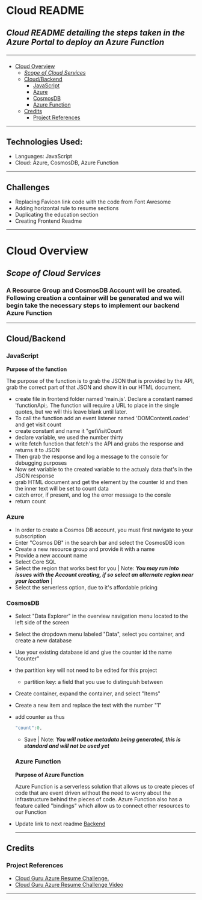 # Cloud README <!-- omit in toc -->
## *Cloud README detailing the steps taken in the Azure Portal to deploy an Azure Function*<hr> <!-- omit in toc -->

- [Cloud Overview](#cloud-overview)
  - [*Scope of Cloud Services*](#scope-of-cloud-services)
  - [Cloud/Backend](#cloudbackend)
    - [JavaScript](#javascript)
    - [Azure](#azure)
    - [CosmosDB](#cosmosdb)
    - [Azure Function](#azure-function)
  - [Credits](#credits)
    - [Project References](#project-references)
<hr>

## Technologies Used:
- Languages: JavaScript
- Cloud: Azure, CosmosDB, Azure Function

<hr>

## Challenges
- Replacing Favicon link code with the code from Font Awesome
- Adding horizontal rule to resume sections
- Duplicating the education section
- Creating Frontend Readme 
<hr>

# Cloud Overview
## *Scope of Cloud Services*
### A Resource Group and CosmosDB Account will be created. Following creation a container will be generated and we will begin take the necessary steps to implement our backend Azure Function  <!-- omit in toc -->

<hr>

## Cloud/Backend

### JavaScript
  **Purpose of the function**

  The purpose of the function is to grab the JSON that is provided by the API, grab the correct part of that JSON and show it in our HTML document. 

- create file in frontend folder named 'main.js'. Declare a constant named 'functionApi;. The function will require a URL to place in the single quotes, but we will this leave blank until later.
- To call the function add an event listener named 'DOMContentLoaded' and get visit count
- create constant and name it "getVisitCount
- declare variable, we used the number thirty
- write fetch function that fetch's the API and grabs the response and returns it to JSON
- Then grab the response and log a message to the console for debugging purposes
- Now set variable to the created variable to the actualy data that's in the JSON response
- grab HTML document and get the element by the counter Id and then the inner text will be set to count data
- catch error, if present, and log the error message to the consle
- return count

### Azure
- In order to create a Cosmos DB account, you must first navigate to your subscription
- Enter "Cosmos DB" in the search bar and select the CosmosDB icon
- Create a new resource group and provide it with a name
- Provide a new account name
- Select Core SQL
- Select the region that works best for you | Note: ***You may run into issues with the Account creating, if so select an alternate region near your location*** |
- Select the serverless option, due to it's affordable pricing

### CosmosDB
- Select "Data Explorer" in the overview navigation menu located to the left side of the screen
- Select the dropdown menu labeled "Data", select you container, and create a new database
- Use your existing database id and give the counter id the name "counter"
- the partition key will not need to be edited for this project
  - partition key: a field that you use to distinguish between 
- Create container, expand the container, and select "Items"
- Create a new item and replace the text with the number "1"
- add counter as thus
  ```js
  "count":0, 
  ```
  - Save | Note: ***You will notice metadata being generated, this is standard and will not be used yet***
  
  ### Azure Function
    **Purpose of Azure Function**

    Azure Function is a serverless solution that allows us to create pieces of code that are event driven without the need to worry about the infrastructure behind the pieces of code. Azure Function also has a feature called "bindings" which allow us to connect other resources to our Function

- Update link to next readme [Backend](C:\Users\jason\desktop\projects\cloud-resume-project\backend\README.md)
  <hr>

## Credits

### Project References

- <a href="https://github.com/madebygps/cgc-azure-resume">Cloud Guru Azure Resume Challenge.</a>
- <a href="https://www.youtube.com/watch?v=ieYrBWmkfno&t=281s">Cloud Guru Azure Resume Challenge Video</a> 
<hr>